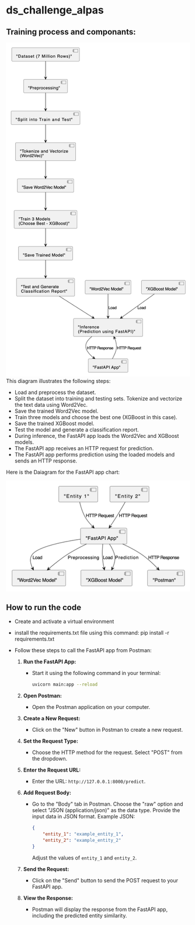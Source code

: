 # ds_challenge_alpas

## Training process and componants:

![Alt text](./data/images/flowchart_full.png)
This diagram illustrates the following steps:

- Load and preprocess the dataset.
- Split the dataset into training and testing sets.
Tokenize and vectorize the text data using Word2Vec.
- Save the trained Word2Vec model.
- Train three models and choose the best one (XGBoost in this case).
- Save the trained XGBoost model.
- Test the model and generate a classification report.
- During inference, the FastAPI app loads the Word2Vec and XGBoost models.
- The FastAPI app receives an HTTP request for prediction.
- The FastAPI app performs prediction using the loaded models and sends an HTTP response.

Here is the Daiagram for the FastAPI app chart:

![Alt text](./data/images/flowchart_api.png)

## How to run the code

- Create and activate a virtual environment
- install the requirements.txt file using this command: pip install -r requirements.txt
- Follow these steps to call the FastAPI app from Postman:

  1. **Run the FastAPI App:**
     - Start it using the following command in your terminal:

       ```bash
       uvicorn main:app --reload
       ```

  2. **Open Postman:**
     - Open the Postman application on your computer.

  3. **Create a New Request:**
     - Click on the "New" button in Postman to create a new request.

  4. **Set the Request Type:**
     - Choose the HTTP method for the request. Select "POST" from the dropdown.

  5. **Enter the Request URL:**
     - Enter the URL: `http://127.0.0.1:8000/predict`.

  6. **Add Request Body:**
     - Go to the "Body" tab in Postman. Choose the "raw" option and select "JSON (application/json)" as the data type. Provide the input data in JSON format.
       Example JSON:

       ```json
       {
           "entity_1": "example_entity_1",
           "entity_2": "example_entity_2"
       }
       ```

       Adjust the values of `entity_1` and `entity_2`.

  7. **Send the Request:**
     - Click on the "Send" button to send the POST request to your FastAPI app.

  8. **View the Response:**
     - Postman will display the response from the FastAPI app, including the predicted entity similarity.
